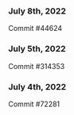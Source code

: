 ### July 8th, 2022

Commit #44624

### July 5th, 2022

Commit #314353


### July 4th, 2022

Commit #72281
